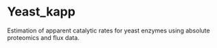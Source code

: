 # Yeast_kapp
Estimation of apparent catalytic rates for yeast enzymes using absolute proteomics and flux data.
